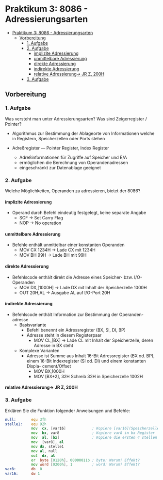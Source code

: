 # Praktikum 3: 8086 - Adressierungsarten
- [Praktikum 3: 8086 - Adressierungsarten](#praktikum-3-8086---adressierungsarten)
  - [Vorbereitung](#vorbereitung)
    - [1. Aufgabe](#1-aufgabe)
    - [2. Aufgabe](#2-aufgabe)
      - [implizite Adressierung](#implizite-adressierung)
      - [unmittelbare Adressierung](#unmittelbare-adressierung)
      - [direkte Adressierung](#direkte-adressierung)
      - [indirekte Adressierung](#indirekte-adressierung)
      - [relative Adressierung-\> JR Z, 200H](#relative-adressierung--jr-z-200h)
    - [3. Aufgabe](#3-aufgabe)

## Vorbereitung 
### 1. Aufgabe
Was versteht man unter Adressierungsarten? Was sind Zeigerregister / Pointer?

- Algorithmus zur Bestimmung der Ablageorte von Informationen welche in Registern, Speicherzellen oder Ports stehen

- Adreßregister — Pointer Register, Index Register
    - Adreßinformationen für Zugriffe auf Speicher und E/A
    - ermöglichen die Berechnung von Operandenadressen
    - eingeschränkt zur Datenablage geeignet

### 2. Aufgabe 
Welche Möglichkeiten, Operanden zu adressieren, bietet der 8086?
#### implizite Adressierung
 - Operand durch Befehl eindeutig festgelegt, keine separate Angabe
    - SCF -> Set Carry Flag
    - NOP -> No operation
#### unmittelbare Adressierung
 - Befehle enthält unmittelbar einer konstanten Operanden
    - MOV CX 1234H ->  Lade CX mit 1234H
    - MOV BH 99H -> Lade BH mit 99H

#### direkte Adressierung
 - Befehlscode enthält direkt die Adresse eines Speicher- bzw. I/O- Operanden
    - MOV DX,[1000H]  -> Lade DX mit Inhalt der Speicherzelle 1000H
    - OUT 20H,AL  -> Ausgabe AL auf I/O-Port 20H 

#### indirekte Adressierung
 - Befehlscode enthält Information zur Bestimmung der Operanden-adresse
    - Basisvariante 
        - Befehl benennt ein Adressregister (BX, SI, DI, BP)
        - Adresse steht in diesem Registerpaar
            - MOV CL,[BX] -> Lade CL mit Inhalt der Speicherzelle, deren Adresse in BX steht
    - Komplexe Varianten
        - Adresse ist Summe aus Inhalt 16-Bit Adressregister (BX od. BP), einem 16-Bit Indexregister (SI od. DI) und einem konstanten Displa- cement/Offset
            - MOV BX,1000H
            - MOV [BX+2], 32H Schreib 32H in Speicherzelle 1002H

#### relative Adressierung-> JR Z, 200H

### 3. Aufgabe
Erklären Sie die Funktion folgender Anweisungen und Befehle:
```asm 
null:       equ 3fh
stelle1:    equ 92h
            mov  cx, [var16]            ; Kopiere [var16](Speicherzelle mit Adr. var16)  in cx Register
            mov  bx, var8               ; Kopiere var8 in bx Register
            mov  al, [bx]               ; Kopiere die ersten 4 stellen 
            mov  [var8], al
            mov dx, stelle1
            mov al, null
            out  dx, al
            or  byte [0120h], 00000011b ; byte: Warum? Effekt?
            mov word [0200h], 1         ; word: Warum? Effekt?
var8:       db  0
var16:      dw 1


```